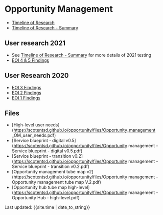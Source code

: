 # Opportunity Management

- [Timeline of Research](timeline/)
- [Timeline of Research - Summary](timeline_summary/)

## User research 2021
- See [Timeline of Research - Summary](timeline_summary/) for more details of 2021 testing
- [EOI 4 & 5 Findings](https://scotentsd.github.io/opportunity/files/EOI_InitialTesting_V4_and_V5_2020-21.pdf)

## User Research 2020
- [EOI 3 Findings](https://scotentsd.github.io/opportunity/files/EOI_InitialTesting_V3_Dec17_2020.pdf)
- [EOI 2 Findings](https://scotentsd.github.io/opportunity/files/EOI_InitialTesting_V2_Dec08_2020.pdf)
- [EOI 1 Findings](https://scotentsd.github.io/opportunity/files/EOI_InitialTesting_V1_Nov30_2020.pdf)

## Files
- [High-level user needs](https://scotentsd.github.io/opportunity/files/Opportunity_management _OM_user_needs.pdf)
- [Service blueprint - digital v0.5](https://scotentsd.github.io/opportunity/files/Opportunity management - Service blueprint - digital v0.5.pdf)
- [Service blueprint - transition v0.2](https://scotentsd.github.io/opportunity/files/Opportunity management - Service blueprint - transition v0.2.pdf)
- [Opportunity management tube map v2](https://scotentsd.github.io/opportunity/files/Opportunity management - Opportunity management tube map V.2.pdf) 
- [Opportunity hub tube map high-level](https://scotentsd.github.io/opportunity/files/Opportunity management - Opportunity Hub - high-level.pdf)

<div>Last updated: {{site.time | date_to_string}}</div>
   
